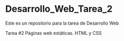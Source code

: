 # Desarrollo_Web_Tarea_2
Este es un repositorio para la tarea de Desarrollo Web

Tarea #2 Páginas web estáticas. HTML y CSS 

